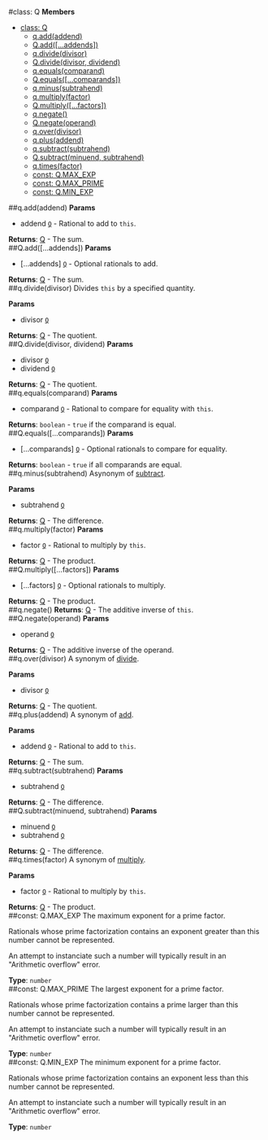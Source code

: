 <a name="Q"></a>
#class: Q
**Members**

* [class: Q](#Q)
  * [q.add(addend)](#Q#add)
  * [Q.add([...addends])](#Q.add)
  * [q.divide(divisor)](#Q#divide)
  * [Q.divide(divisor, dividend)](#Q.divide)
  * [q.equals(comparand)](#Q#equals)
  * [Q.equals([...comparands])](#Q.equals)
  * [q.minus(subtrahend)](#Q#minus)
  * [q.multiply(factor)](#Q#multiply)
  * [Q.multiply([...factors])](#Q.multiply)
  * [q.negate()](#Q#negate)
  * [Q.negate(operand)](#Q.negate)
  * [q.over(divisor)](#Q#over)
  * [q.plus(addend)](#Q#plus)
  * [q.subtract(subtrahend)](#Q#subtract)
  * [Q.subtract(minuend, subtrahend)](#Q.subtract)
  * [q.times(factor)](#Q#times)
  * [const: Q.MAX_EXP](#Q.MAX_EXP)
  * [const: Q.MAX_PRIME](#Q.MAX_PRIME)
  * [const: Q.MIN_EXP](#Q.MIN_EXP)

<a name="Q#add"></a>
##q.add(addend)
**Params**

- addend <code>[Q](#Q)</code> - Rational to add to `this`.  

**Returns**: [Q](#Q) - The sum.  
<a name="Q.add"></a>
##Q.add([...addends])
**Params**

- \[...addends\] <code>[Q](#Q)</code> - Optional rationals to add.  

**Returns**: [Q](#Q) - The sum.  
<a name="Q#divide"></a>
##q.divide(divisor)
Divides `this` by a specified quantity.

**Params**

- divisor <code>[Q](#Q)</code>  

**Returns**: [Q](#Q) - The quotient.  
<a name="Q.divide"></a>
##Q.divide(divisor, dividend)
**Params**

- divisor <code>[Q](#Q)</code>  
- dividend <code>[Q](#Q)</code>  

**Returns**: [Q](#Q) - The quotient.  
<a name="Q#equals"></a>
##q.equals(comparand)
**Params**

- comparand <code>[Q](#Q)</code> - Rational to compare for equality with `this`.  

**Returns**: `boolean` - `true` if the comparand is equal.  
<a name="Q.equals"></a>
##Q.equals([...comparands])
**Params**

- \[...comparands\] <code>[Q](#Q)</code> - Optional rationals to compare for equality.  

**Returns**: `boolean` - `true` if all comparands are equal.  
<a name="Q#minus"></a>
##q.minus(subtrahend)
Asynonym of [subtract](#Q#subtract).

**Params**

- subtrahend <code>[Q](#Q)</code>  

**Returns**: [Q](#Q) - The difference.  
<a name="Q#multiply"></a>
##q.multiply(factor)
**Params**

- factor <code>[Q](#Q)</code> - Rational to multiply by `this`.  

**Returns**: [Q](#Q) - The product.  
<a name="Q.multiply"></a>
##Q.multiply([...factors])
**Params**

- \[...factors\] <code>[Q](#Q)</code> - Optional rationals to multiply.  

**Returns**: [Q](#Q) - The product.  
<a name="Q#negate"></a>
##q.negate()
**Returns**: [Q](#Q) - The additive inverse of `this`.  
<a name="Q.negate"></a>
##Q.negate(operand)
**Params**

- operand <code>[Q](#Q)</code>  

**Returns**: [Q](#Q) - The additive inverse of the operand.  
<a name="Q#over"></a>
##q.over(divisor)
A synonym of [divide](#Q#divide).

**Params**

- divisor <code>[Q](#Q)</code>  

**Returns**: [Q](#Q) - The quotient.  
<a name="Q#plus"></a>
##q.plus(addend)
A synonym of [add](#Q#add).

**Params**

- addend <code>[Q](#Q)</code> - Rational to add to `this`.  

**Returns**: [Q](#Q) - The sum.  
<a name="Q#subtract"></a>
##q.subtract(subtrahend)
**Params**

- subtrahend <code>[Q](#Q)</code>  

**Returns**: [Q](#Q) - The difference.  
<a name="Q.subtract"></a>
##Q.subtract(minuend, subtrahend)
**Params**

- minuend <code>[Q](#Q)</code>  
- subtrahend <code>[Q](#Q)</code>  

**Returns**: [Q](#Q) - The difference.  
<a name="Q#times"></a>
##q.times(factor)
A synonym of [multiply](#Q#multiply).

**Params**

- factor <code>[Q](#Q)</code> - Rational to multiply by `this`.  

**Returns**: [Q](#Q) - The product.  
<a name="Q.MAX_EXP"></a>
##const: Q.MAX_EXP
The maximum exponent for a prime factor.

Rationals whose prime factorization contains an exponent greater than this number cannot be
represented.

An attempt to instanciate such a number will typically result in an "Arithmetic overflow"
error.

**Type**: `number`  
<a name="Q.MAX_PRIME"></a>
##const: Q.MAX_PRIME
The largest exponent for a prime factor.

Rationals whose prime factorization contains a prime larger than this number cannot be
represented.

An attempt to instanciate such a number will typically result in an "Arithmetic overflow"
error.

**Type**: `number`  
<a name="Q.MIN_EXP"></a>
##const: Q.MIN_EXP
The minimum exponent for a prime factor.

Rationals whose prime factorization contains an exponent less than this number cannot be
represented.

An attempt to instanciate such a number will typically result in an "Arithmetic overflow"
error.

**Type**: `number`  

